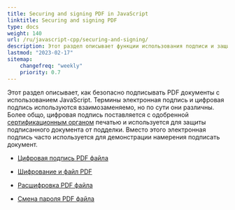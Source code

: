 ```yaml
---
title: Securing and signing PDF in JavaScript
linktitle: Securing and signing PDF
type: docs
weight: 140
url: /ru/javascript-cpp/securing-and-signing/
description: Этот раздел описывает функции использования подписи и защиты вашего PDF документа с помощью JavaScript
lastmod: "2023-02-17"
sitemap:
    changefreq: "weekly"
    priority: 0.7
---
```


Этот раздел описывает, как безопасно подписывать PDF документы с использованием JavaScript. Термины электронная подпись и цифровая подпись используются взаимозаменяемо, но по сути они различны. Более общо, цифровая подпись поставляется с одобренной [сертификационным органом](https://en.wikipedia.org/wiki/Certificate_authority) печатью и используется для защиты подписанного документа от подделки. Вместо этого электронная подпись часто используется для демонстрации намерения подписать документ.

- [Цифровая подпись PDF файла](/pdf/ru/javascript-cpp/sign-pdf/)
- [Шифрование и файл PDF](/pdf/ru/javascript-cpp/encrypt-pdf/)
- [Расшифровка PDF файла](/pdf/ru/javascript-cpp/decrypt-pdf/)

- [Смена пароля PDF файла](/pdf/ru/javascript-cpp/change-password-pdf/)
